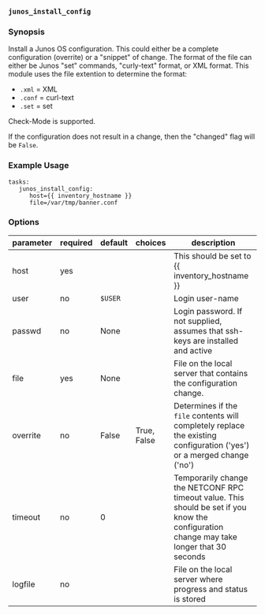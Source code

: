 ### `junos_install_config`

### Synopsis

Install a Junos OS configuration.  This could either be a complete configuration (overrite) or a "snippet" of change.  The format of the file can either be Junos "set" commands, "curly-text" format, or XML format.  This module uses the file extention to determine the format:

* `.xml` = XML
* `.conf` = curl-text
* `.set` = set

Check-Mode is supported.

If the configuration does not result in a change, then the "changed" flag will be `False`.


### Example Usage

````
tasks:
   junos_install_config:
      host={{ inventory_hostname }}
      file=/var/tmp/banner.conf
````

### Options

| parameter 	| required 	| default 	| choices     	| description                                                                                                                                	|
|-----------	|----------	|---------	|-------------	|--------------------------------------------------------------------------------------------------------------------------------------------	|
| host      	| yes      	|         	|             	| This should be set to {{ inventory_hostname }}                                                                                             	|
| user      	| no       	| `$USER`   	|             	| Login user-name                                                                                                                            	|
| passwd    	| no       	| None    	|             	| Login password.  If not supplied, assumes that ssh-keys are installed and active                                                           	|
| file      	| yes      	| None    	|             	| File on the local server that contains the configuration change.                                                                           	|
| overrite  	| no       	| False   	| True, False 	| Determines if the `file` contents will completely replace the existing configuration ('yes') or a merged change ('no')                     	|
| timeout   	| no       	| 0       	|             	| Temporarily change the NETCONF RPC timeout value.  This should be set if you know the configuration change may take longer that 30 seconds 	|
| logfile   	| no       	|         	|             	| File on the local server where progress and status is stored                                                                                	|

